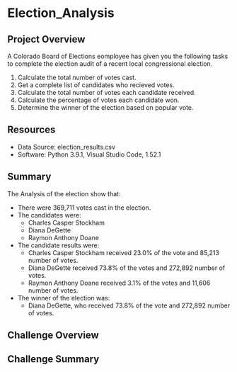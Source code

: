 # Election_Analysis

## Project Overview
A Colorado Board of Elections eomployee has given you the following tasks to complete the election audit of a recent local 
congressional election.

1. Calculate the total number of votes cast. 
2. Get a complete list of candidates who recieved votes. 
3. Calculate the total number of votes each candidate received. 
4. Calculate the percentage of votes each candidate won.
5. Determine the winner of the election based on popular vote.

## Resources
- Data Source: election_results.csv
- Software: Python 3.9.1, Visual Studio Code, 1.52.1

## Summary
The Analysis of the election show that:
- There were 369,711 votes cast in the election. 
- The candidates were:
  - Charles Casper Stockham
  - Diana DeGette
  - Raymon Anthony Doane
- The candidate results were: 
  - Charles Casper Stockham received 23.0% of the vote and 85,213 number of votes. 
  - Diana DeGette received 73.8% of the votes and 272,892 number of votes. 
  - Raymon Anthony Doane received 3.1% of the votes and 11,606 number of votes. 
- The winner of the election was:
  - Diana DeGette, who received 73.8% of the vote and 272,892 number of votes. 
  
## Challenge Overview 

## Challenge Summary 
